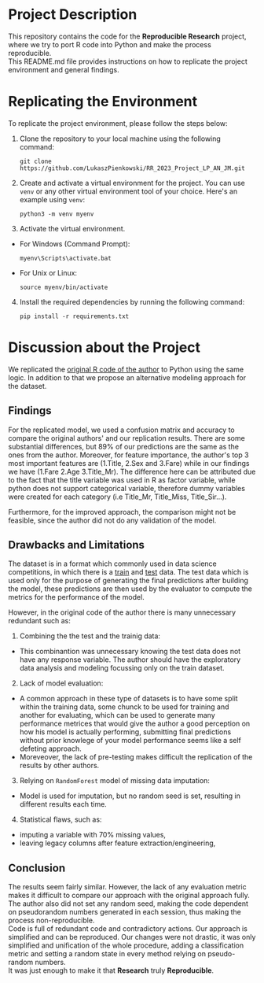 # Project Description

This repository contains the code for the **Reproducible Research** project, where we try to port R code into Python and make the process reproducible.  
 This README.md file provides instructions on how to replicate the project environment and general findings.

# Replicating the Environment

To replicate the project environment, please follow the steps below:

1. Clone the repository to your local machine using the following command:

    ```
    git clone https://github.com/LukaszPienkowski/RR_2023_Project_LP_AN_JM.git
    ```

2. Create and activate a virtual environment for the project. You can use `venv` or any other virtual environment tool of your choice. Here's an example using `venv`:

    ```
    python3 -m venv myenv
    ```

3. Activate the virtual environment.

- For Windows (Command Prompt):
  ```
  myenv\Scripts\activate.bat
  ```

- For Unix or Linux:
  ```
  source myenv/bin/activate
  ```

4. Install the required dependencies by running the following command:

    ```
    pip install -r requirements.txt
    ```
# Discussion about the Project

We replicated the [original R code of the author](https://www.kaggle.com/code/mrisdal/exploring-survival-on-the-titanic) to Python using the same logic. In addition to that we propose an alternative modeling approach for the dataset.

## Findings
For the replicated model, we used a confusion matrix and accuracy to compare the original authors' and our replication results. There are some substantial differences, but 89% of our predictions are the same as the ones from the author. 
Moreover, for feature importance, the author's top 3 most important features are (1.Title, 2.Sex and 3.Fare) while in our findings we have (1.Fare 2.Age 3.Title_Mr). The difference here can be attributed due to the fact that the title variable was used in R as factor variable, while python does not support categorical variable, therefore dummy variables were created for each category (i.e Title_Mr, Title_Miss, Title_Sir...).

Furthermore, for the improved approach, the comparison might not be feasible, since the author did not do any validation of the model.

## Drawbacks and Limitations

The dataset is in a format which commonly used in data science competitions, in which there is a [train](input/train.csv) and [test](input/test.csv) data. The test data which is used only for the purpose of generating the final predictions after building the model, these predictions are then used by the evaluator to compute the metrics for the performance of the model.

However, in the original code of the author there is many unnecessary redundant such as:

1. Combining the the test and the trainig data: 
- This combinantion was unnecessary knowing the test data does not have any response variable. The author should have the exploratory data analysis and modeling focussing only on the train dataset.

2. Lack of model evaluation:
- A common approach in these type of datasets is to have some split within the training data, some chunck to be used for training and another for evaluating, which can be used to generate many performance metrices that would give the author a good perception on how his model is actually performing, submitting final predictions without prior knowlege of your model performance seems like a self defeting approach.
- Moreveover, the lack of pre-testing makes difficult the replication of the results by other authors.

3. Relying on `RandomForest` model of missing data imputation:  
- Model is used for imputation, but no random seed is set, resulting in different results each time.

4. Statistical flaws, such as:  
- imputing a variable with 70% missing values,
- leaving legacy columns after feature extraction/engineering,

## Conclusion

The results seem fairly similar. However, the lack of any evaluation metric makes it difficult to compare our approach with the original approach fully.  
The author also did not set any random seed, making the code dependent on pseudorandom numbers generated in each session, thus making the process non-reproducible.  
Code is full of redundant code and contradictory actions. Our approach is simplified and can be reproduced.
Our changes were not drastic, it was only simplified and unification of the whole procedure, adding a classification metric and setting a random state in every method relying on pseudo-random numbers.  
It was just enough to make it that **Research** truly **Reproducible**.


